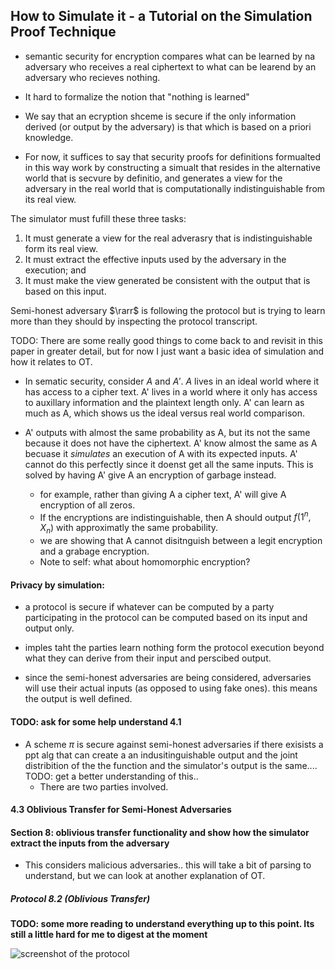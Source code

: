 ## How to Simulate it - a Tutorial on the Simulation Proof Technique

* semantic security for encryption compares what can be learned by na adversary who receives a real ciphertext to what can be learend by an adversary who recieves nothing.

* It hard to formalize the notion that "nothing is learned"

* We say that an ecryption shceme is secure if the only information derived (or output by the adversary) is that which is based on a priori knowledge.

* For now, it suffices to say that security proofs for definitions formualted in this way work by constructing a simualt that resides in the alternative world that is secvure by definitio, and generates a view for the adversary in the real world that is computationally indistinguishable from its real view.

The simulator must fufill these three tasks:
1. It must generate a view for the real adverasry that is indistinguishable form its real view.
2. It must extract the effective inputs used by the adversary in the execution; and
3. It must make the view generated be consistent with the output that is based on this input.

Semi-honest adversary $\rarr$ is following the protocol but is trying to learn more than they should by inspecting the protocol transcript.

TODO: There are some really good things to come back to and revisit in this paper in greater detail, but for now I just want a  basic idea of simulation and how it relates to OT. 


* In sematic security, consider $A$ and $A'$. $A$ lives in an ideal world where it has access to a cipher text. A' lives in a world where it only has access to auxillary information and the plaintext length only. A' can learn as much as A, which shows us the ideal versus real world comparison.

* A' outputs with almost the same probability as A, but its not the same because it does not have the ciphertext. A' know almost the same as A becuase it *simulates* an execution of A with its expected inputs. A' cannot do this perfectly since it doenst get all the same inputs. This is solved by having A' give A an encryption of garbage instead. 
    * for example, rather than giving A a cipher text, A' will give A encryption of all zeros.
    * If the encryptions are indistinguishable, then A should output $f(1^n,X_n)$ with approximatly the same probability.
    * we are showing that A cannot disitnguish between a legit encryption and a grabage encryption.
    * Note to self: what about homomorphic encryption?

#### Privacy by simulation:

* a protocol is secure if whatever can be computed by a party participating in the protocol can be computed based on its input and output only.

* imples taht the parties learn nothing form the protocol execution beyond what they can derive from their input and perscibed output.

* since the semi-honest adversaries are being considered, adversaries will use their actual inputs (as opposed to using fake ones). this means the output is well defined.


#### TODO: ask for some help understand 4.1
* A scheme $\pi$ is secure against semi-honest adversaries if there exisists a ppt alg that can create a an indusitinguishable output and the joint distribition of the the function and the simulator's output is the same.... TODO: get a better understanding of this..
    * There are two parties involved.

#### 4.3 Oblivious Transfer for Semi-Honest Adversaries



#### Section 8: oblivious transfer functionality and show how the simulator extract the inputs from the adversary

* This considers malicious adversaries.. this will take a bit of parsing to understand, but we can look at another explanation of OT.

##### Protocol 8.2 (Oblivious Transfer)

**TODO: some more reading to understand everything up to this point. Its still a little hard for me to digest at the moment**

![screenshot of the protocol](../md_images/HowToSimulate/OTProtocol.png)


